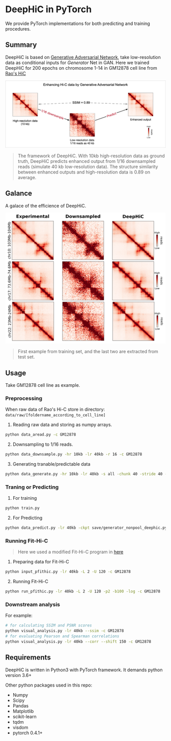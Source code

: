 # DeepHiC in PyTorch

We provide PyTorch implementations for both predicting and training procedures.

## Summary


DeepHiC is based on [Generative Adversarial Network](https://arxiv.org/abs/1406.2661), take low-resolution data as conditional inputs for *Generator* Net in GAN. Here we trained DeepHiC for 200 epochs on chromosome 1-14 in GM12878 cell line from [Rao's HiC](https://www.ncbi.nlm.nih.gov/geo/query/acc.cgi?acc=GSE63525)

![Heatmap of](imgs/principle_of_deephic.png)
> The framework of DeepHiC. With 10kb high-resolution data as ground truth, DeepHiC predicts enhanced output from 1/16 downsampled reads (simulate 40 kb low-resolution data). The structure similarity between enhanced outputs and high-resolution data is 0.89 on average. 

## Galance


A galace of the efficience of DeepHiC.

![Enhancements of DeepHiC](imgs/enhancement_of_deephic.png)
> First example from training set, and the last two are extracted from test set.

## Usage


Take GM12878 cell line as example.

### Preprocessing

When raw data of Rao's Hi-C store in directory: `data/raw/[foldername_according_to_cell_line]`

1. Reading raw data and storing as numpy arrays.

~~~bash
python data_aread.py -c GM12878
~~~

2. Downsampling to 1/16 reads.

~~~bash
python data_downsample.py -hr 10kb -lr 40kb -r 16 -c GM12878
~~~

3. Generating tranable/predictable data

~~~bash
python data_generate.py -hr 10kb -lr 40kb -s all -chunk 40 -stride 40 -bound 201 -scale 1 -c GM12878
~~~

### Traning or Predicting

1. For training

~~~bash
python train.py
~~~

2. For Predicting

~~~bash
python data_predict.py -lr 40kb -ckpt save/generator_nonpool_deephic.pytorch -c GM12878
~~~

### Running Fit-Hi-C

> Here we used a modified Fit-Hi-C program in [here](https://github.com/omegahh/pFitHiC)

1. Preparing data for Fit-Hi-C

~~~bash
python input_pfithic.py -lr 40kb -L 2 -U 120 -c GM12878
~~~

2. Running Fit-Hi-C

~~~bash
python run_pfithic.py -lr 40kb -L 2 -U 120 -p2 -b100 -log -c GM12878
~~~

### Downstream analysis

For example:

~~~bash
# for calculating SSIM and PSNR scores
python visual_analysis.py -lr 40kb --ssim -c GM12878
# for evaluating Pearson and Spearman correlations
python visual_analysis.py -lr 40kb --corr --shift 150 -c GM12878
~~~

## Requirements


DeepHiC is written in Python3 with PyTorch framework. It demands python version 3.6+

Other python packages used in this repo:

- Numpy
- Scipy
- Pandas
- Matplotlib
- scikit-learn
- tqdm
- visdom
- pytorch 0.4.1+
